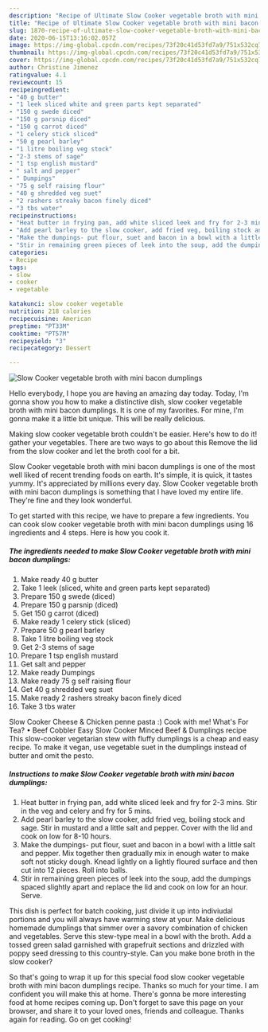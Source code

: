 ```yaml
---
description: "Recipe of Ultimate Slow Cooker vegetable broth with mini bacon dumplings"
title: "Recipe of Ultimate Slow Cooker vegetable broth with mini bacon dumplings"
slug: 1870-recipe-of-ultimate-slow-cooker-vegetable-broth-with-mini-bacon-dumplings
date: 2020-06-15T13:16:02.057Z
image: https://img-global.cpcdn.com/recipes/73f20c41d53fd7a9/751x532cq70/slow-cooker-vegetable-broth-with-mini-bacon-dumplings-recipe-main-photo.jpg
thumbnail: https://img-global.cpcdn.com/recipes/73f20c41d53fd7a9/751x532cq70/slow-cooker-vegetable-broth-with-mini-bacon-dumplings-recipe-main-photo.jpg
cover: https://img-global.cpcdn.com/recipes/73f20c41d53fd7a9/751x532cq70/slow-cooker-vegetable-broth-with-mini-bacon-dumplings-recipe-main-photo.jpg
author: Christine Jimenez
ratingvalue: 4.1
reviewcount: 15
recipeingredient:
- "40 g butter"
- "1 leek sliced white and green parts kept separated"
- "150 g swede diced"
- "150 g parsnip diced"
- "150 g carrot diced"
- "1 celery stick sliced"
- "50 g pearl barley"
- "1 litre boiling veg stock"
- "2-3 stems of sage"
- "1 tsp english mustard"
- " salt and pepper"
- " Dumpings"
- "75 g self raising flour"
- "40 g shredded veg suet"
- "2 rashers streaky bacon finely diced"
- "3 tbs water"
recipeinstructions:
- "Heat butter in frying pan, add white sliced leek and fry for 2-3 mins. Stir in the veg and celery and fry for 5 mins."
- "Add pearl barley to the slow cooker, add fried veg, boiling stock and sage. Stir in mustard and a little salt and pepper. Cover with the lid and cook on low for 8-10 hours."
- "Make the dumpings- put flour, suet and bacon in a bowl with a little salt and pepper. Mix together then gradually mix in enough water to make soft not sticky dough. Knead lightly on a lightly floured surface and then cut into 12 pieces. Roll into balls."
- "Stir in remaining green pieces of leek into the soup, add the dumpings spaced slightly apart and replace the lid and cook on low for an hour. Serve."
categories:
- Recipe
tags:
- slow
- cooker
- vegetable

katakunci: slow cooker vegetable 
nutrition: 218 calories
recipecuisine: American
preptime: "PT33M"
cooktime: "PT57M"
recipeyield: "3"
recipecategory: Dessert

---
```



![Slow Cooker vegetable broth with mini bacon dumplings](https://img-global.cpcdn.com/recipes/73f20c41d53fd7a9/751x532cq70/slow-cooker-vegetable-broth-with-mini-bacon-dumplings-recipe-main-photo.jpg)

Hello everybody, I hope you are having an amazing day today. Today, I'm gonna show you how to make a distinctive dish, slow cooker vegetable broth with mini bacon dumplings. It is one of my favorites. For mine, I'm gonna make it a little bit unique. This will be really delicious.

Making slow cooker vegetable broth couldn&#39;t be easier. Here&#39;s how to do it! gather your vegetables. There are two ways to go about this Remove the lid from the slow cooker and let the broth cool for a bit.

Slow Cooker vegetable broth with mini bacon dumplings is one of the most well liked of recent trending foods on earth. It's simple, it is quick, it tastes yummy. It's appreciated by millions every day. Slow Cooker vegetable broth with mini bacon dumplings is something that I have loved my entire life. They're fine and they look wonderful.


To get started with this recipe, we have to prepare a few ingredients. You can cook slow cooker vegetable broth with mini bacon dumplings using 16 ingredients and 4 steps. Here is how you cook it.

<!--inarticleads1-->

##### The ingredients needed to make Slow Cooker vegetable broth with mini bacon dumplings:

1. Make ready 40 g butter
1. Take 1 leek (sliced, white and green parts kept separated)
1. Prepare 150 g swede (diced)
1. Prepare 150 g parsnip (diced)
1. Get 150 g carrot (diced)
1. Make ready 1 celery stick (sliced)
1. Prepare 50 g pearl barley
1. Take 1 litre boiling veg stock
1. Get 2-3 stems of sage
1. Prepare 1 tsp english mustard
1. Get  salt and pepper
1. Make ready  Dumpings
1. Make ready 75 g self raising flour
1. Get 40 g shredded veg suet
1. Make ready 2 rashers streaky bacon finely diced
1. Take 3 tbs water


Slow Cooker Cheese &amp; Chicken penne pasta :) Cook with me! What&#39;s For Tea? • Beef Cobbler Easy Slow Cooker Minced Beef &amp; Dumplings recipe  This slow-cooker vegetarian stew with fluffy dumplings is a cheap and easy recipe. To make it vegan, use vegetable suet in the dumplings instead of butter and omit the pesto. 

<!--inarticleads2-->

##### Instructions to make Slow Cooker vegetable broth with mini bacon dumplings:

1. Heat butter in frying pan, add white sliced leek and fry for 2-3 mins. Stir in the veg and celery and fry for 5 mins.
1. Add pearl barley to the slow cooker, add fried veg, boiling stock and sage. Stir in mustard and a little salt and pepper. Cover with the lid and cook on low for 8-10 hours.
1. Make the dumpings- put flour, suet and bacon in a bowl with a little salt and pepper. Mix together then gradually mix in enough water to make soft not sticky dough. Knead lightly on a lightly floured surface and then cut into 12 pieces. Roll into balls.
1. Stir in remaining green pieces of leek into the soup, add the dumpings spaced slightly apart and replace the lid and cook on low for an hour. Serve.


This dish is perfect for batch cooking, just divide it up into indiviudal portions and you will always have warming stew at your. Make delicious homemade dumplings that simmer over a savory combination of chicken and vegetables. Serve this stew-type meal in a bowl with the broth. Add a tossed green salad garnished with grapefruit sections and drizzled with poppy seed dressing to this country-style. Can you make bone broth in the slow cooker? 

So that's going to wrap it up for this special food slow cooker vegetable broth with mini bacon dumplings recipe. Thanks so much for your time. I am confident you will make this at home. There's gonna be more interesting food at home recipes coming up. Don't forget to save this page on your browser, and share it to your loved ones, friends and colleague. Thanks again for reading. Go on get cooking!
